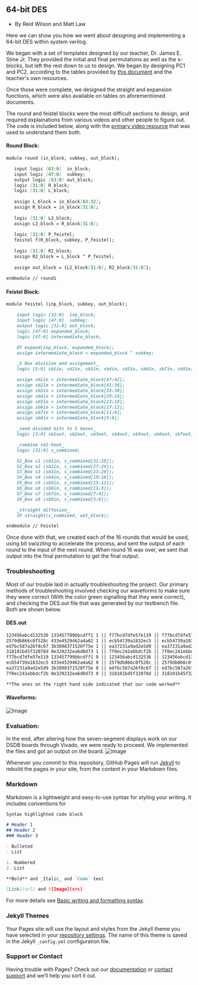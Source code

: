 ## 64-bit DES
- By Reid Wilson and Matt Law

Here we can show you how we went about designing and implementing a 64-bit DES within system verilog.

We began with a set of templates designed by our teacher, Dr. James E. Stine Jr.  They provided the initial and final permutations as well as the s-blocks, but left the rest down to us to design.  We began by designing PC1 and PC2, according to the tables provided by [this document](https://page.math.tu-berlin.de/~kant/teaching/hess/krypto-ws2006/des.htm) and the teacher's own resources.

Once those were complete, we designed the straight and expansion functions, which were also available on tables on aforementioned documents.

The round and feistel blocks were the most difficult sections to design, and required explainations from various videos and other people to figure out.  The code is included below, along with the [primary video resource](https://www.youtube.com/watch?v=Sy0sXa73PZA) that was used to understand them both.

#### Round Block:
```markdown
module round (in_block, subkey, out_block);

   input logic [63:0]  in_block;
   input logic [47:0]  subkey;
   output logic [63:0] out_block;
   logic [31:0] R_block;
   logic [31:0] L_block;
   
   assign L_block = in_block[63:32];
   assign R_block = in_block[31:0];
   
   logic [31:0] L2_block;
   assign L2_block = R_block[31:0];
   
   logic [31:0] P_feistel;
   feistel f(R_block, subkey, P_feistel);
   
   logic [31:0] R2_block;
   assign R2_block = L_block ^ P_feistel;
   
   assign out_block = {L2_block[31:0], R2_block[31:0]};
 
endmodule // round1
```

#### Feistel Block:
```markdown
module feistel (inp_block, subkey, out_block);

	input logic [31:0]  inp_block;
	input logic [47:0]  subkey;
	output logic [31:0] out_block;
	logic [47:0] expanded_block;
	logic [47:0] intermediate_block;

	EF expand(inp_block, expanded_block);
	assign intermediate_block = expanded_block ^ subkey;

	_S Box division and assignment_
	logic [5:0] sb1in, sb2in, sb3in, sb4in, sb5in, sb6in, sb7in, sb8in;

	assign sb1in = intermediate_block[47:42];
	assign sb2in = intermediate_block[41:36];
	assign sb3in = intermediate_block[35:30];
	assign sb4in = intermediate_block[29:24];
	assign sb5in = intermediate_block[23:18];
	assign sb6in = intermediate_block[17:12];
	assign sb7in = intermediate_block[11:6];
	assign sb8in = intermediate_block[5:0];

	_send divided bits to S boxes_
	logic [3:0] sb1out, sb2out, sb3out, sb4out, sb5out, sb6out, sb7out, sb8out;

	_combine sb1-8out_
	logic [31:0] s_combined;

	S1_Box s1 (sb1in, s_combined[31:28]);
	S2_Box s2 (sb2in, s_combined[27:24]);
	S3_Box s3 (sb3in, s_combined[23:20]);
	S4_Box s4 (sb4in, s_combined[19:16]);
	S5_Box s5 (sb5in, s_combined[15:12]);
	S6_Box s6 (sb6in, s_combined[11:8]);
	S7_Box s7 (sb7in, s_combined[7:4]);
	S8_Box s8 (sb8in, s_combined[3:0]);

	_straight diffusion_
	SF straight(s_combined, out_block);

endmodule // Feistel
```
Once done with that, we created each of the 16 rounds that would be used, using bit swizzling to accelerate the process, and sent the output of each round to the input of the next round.  When round 16 was over, we sent that output into the final permutation to get the final output.

### Troubleshooting

Most of our trouble laid in actually troubleshooting the project.  Our primary methods of troubleshooting involved checking our waveforms to make sure they were correct (With the color green signalling that they were correct), and checking the DES.out file that was generated by our testbench file.  Both are shown below.

#### DES.out
```markdown
123456abcd132536 133457799bbcdff1 1 || f77bcd7dfe57e119 || f77bcd7dfe57e119 1
2579db866c0f528c 433e4529462a4a62 1 || ecb54739a1832ec5 || ecb54739a1832ec5 1
ed7bc587a26f8c67 3b3898371520f75e 1 || ea37231a9ad2e5d9 || ea37231a9ad2e5d9 1
318101b45f32078d 0e329232ea6d0d73 1 || 7f0ec241ebbdcf2b || 7f0ec241ebbdcf2b 1
f77bcd7dfe57e119 133457799bbcdff1 0 || 123456abcd132536 || 123456abcd132536 1
ecb54739a1832ec5 433e4529462a4a62 0 || 2579db866c0f528c || 2579db866c0f528c 1
ea37231a9ad2e5d9 3b3898371520f75e 0 || ed7bc587a26f8c67 || ed7bc587a26f8c67 1
7f0ec241ebbdcf2b 0e329232ea6d0d73 0 || 318101b45f32078d || 318101b45f32078d 1

**The ones on the right hand side indicated that our code worked**
```

#### Waveforms:
![Image](Important.jpg)

### Evaluation:
In the end, after altering how the seven-segment displays work on our DSDB boards through Vivado, we were ready to proceed.  We implemented the files and got an output on the board.
![Image](Important.jpg)


Whenever you commit to this repository, GitHub Pages will run [Jekyll](https://jekyllrb.com/) to rebuild the pages in your site, from the content in your Markdown files.

### Markdown

Markdown is a lightweight and easy-to-use syntax for styling your writing. It includes conventions for

```markdown
Syntax highlighted code block

# Header 1
## Header 2
### Header 3

- Bulleted
- List

1. Numbered
2. List

**Bold** and _Italic_ and `Code` text

[Link](url) and ![Image](src)
```

For more details see [Basic writing and formatting syntax](https://docs.github.com/en/github/writing-on-github/getting-started-with-writing-and-formatting-on-github/basic-writing-and-formatting-syntax).

### Jekyll Themes

Your Pages site will use the layout and styles from the Jekyll theme you have selected in your [repository settings](https://github.com/DragonPrime10/DES/settings/pages). The name of this theme is saved in the Jekyll `_config.yml` configuration file.

### Support or Contact

Having trouble with Pages? Check out our [documentation](https://docs.github.com/categories/github-pages-basics/) or [contact support](https://support.github.com/contact) and we’ll help you sort it out.
